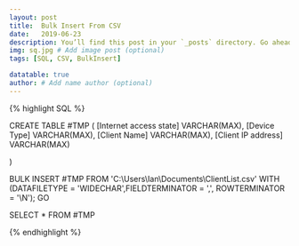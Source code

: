 ```yaml
---
layout: post
title:  Bulk Insert From CSV
date:   2019-06-23
description: You’ll find this post in your `_posts` directory. Go ahead and edit it and re-build the site to see your changes. # Add post description (optional)
img: sq.jpg # Add image post (optional)
tags: [SQL, CSV, BulkInsert]

datatable: true
author: # Add name author (optional)
---
```




{% highlight SQL %}

CREATE TABLE #TMP
(
[Internet access state] VARCHAR(MAX),
[Device Type] VARCHAR(MAX),
[Client Name] VARCHAR(MAX),
[Client IP address] VARCHAR(MAX)

)

BULK INSERT  #TMP
FROM 'C:\Users\Ian\Documents\ClientList.csv'
WITH (DATAFILETYPE = 'WIDECHAR',FIELDTERMINATOR = ',', ROWTERMINATOR = '\N');
GO

SELECT * FROM #TMP

{% endhighlight %}  
